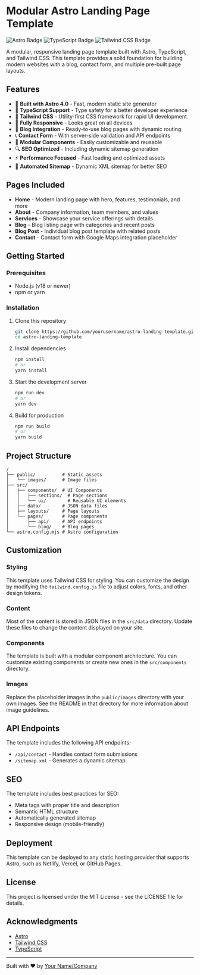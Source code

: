# Modular Astro Landing Page Template

![Astro Badge](https://img.shields.io/badge/Astro-4.0-orange?logo=astro)
![TypeScript Badge](https://img.shields.io/badge/TypeScript-5.0-blue?logo=typescript)
![Tailwind CSS Badge](https://img.shields.io/badge/Tailwind_CSS-3.3-38B2AC?logo=tailwindcss&logoColor=white)

A modular, responsive landing page template built with Astro, TypeScript, and Tailwind CSS. This template provides a solid foundation for building modern websites with a blog, contact form, and multiple pre-built page layouts.

## Features

- 🚀 **Built with Astro 4.0** - Fast, modern static site generator
- 💪 **TypeScript Support** - Type safety for a better developer experience
- 🎨 **Tailwind CSS** - Utility-first CSS framework for rapid UI development
- 📱 **Fully Responsive** - Looks great on all devices
- 📝 **Blog Integration** - Ready-to-use blog pages with dynamic routing
- 📞 **Contact Form** - With server-side validation and API endpoints
- 🧩 **Modular Components** - Easily customizable and reusable
- 🔍 **SEO Optimized** - Including dynamic sitemap generation
- ⚡ **Performance Focused** - Fast loading and optimized assets
- 🔄 **Automated Sitemap** - Dynamic XML sitemap for better SEO

## Pages Included

- **Home** - Modern landing page with hero, features, testimonials, and more
- **About** - Company information, team members, and values
- **Services** - Showcase your service offerings with details
- **Blog** - Blog listing page with categories and recent posts
- **Blog Post** - Individual blog post template with related posts
- **Contact** - Contact form with Google Maps integration placeholder

## Getting Started

### Prerequisites

- Node.js (v18 or newer)
- npm or yarn

### Installation

1. Clone this repository
   ```sh
   git clone https://github.com/yourusername/astro-landing-template.git
   cd astro-landing-template
   ```

2. Install dependencies
   ```sh
   npm install
   # or
   yarn install
   ```

3. Start the development server
   ```sh
   npm run dev
   # or
   yarn dev
   ```

4. Build for production
   ```sh
   npm run build
   # or
   yarn build
   ```

## Project Structure

```
/
├── public/          # Static assets
│   └── images/      # Image files
├── src/
│   ├── components/  # UI Components
│   │   ├── sections/  # Page sections
│   │   └── ui/        # Reusable UI elements
│   ├── data/        # JSON data files
│   ├── layouts/     # Page layouts
│   └── pages/       # Page components
│       ├── api/     # API endpoints
│       └── blog/    # Blog pages
└── astro.config.mjs # Astro configuration
```

## Customization

### Styling

This template uses Tailwind CSS for styling. You can customize the design by modifying the `tailwind.config.js` file to adjust colors, fonts, and other design tokens.

### Content

Most of the content is stored in JSON files in the `src/data` directory. Update these files to change the content displayed on your site.

### Components

The template is built with a modular component architecture. You can customize existing components or create new ones in the `src/components` directory.

### Images

Replace the placeholder images in the `public/images` directory with your own images. See the README in that directory for more information about image guidelines.

## API Endpoints

The template includes the following API endpoints:

- `/api/contact` - Handles contact form submissions
- `/sitemap.xml` - Generates a dynamic sitemap

## SEO

The template includes best practices for SEO:

- Meta tags with proper title and description
- Semantic HTML structure
- Automatically generated sitemap
- Responsive design (mobile-friendly)

## Deployment

This template can be deployed to any static hosting provider that supports Astro, such as Netlify, Vercel, or GitHub Pages.

## License

This project is licensed under the MIT License - see the LICENSE file for details.

## Acknowledgments

- [Astro](https://astro.build/)
- [Tailwind CSS](https://tailwindcss.com/)
- [TypeScript](https://www.typescriptlang.org/)

---

Built with ❤️ by [Your Name/Company](https://yourwebsite.com)
